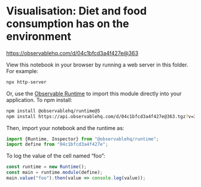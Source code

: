 # Visualisation: Diet and food consumption has on the environment

https://observablehq.com/d/04c1bfcd3a4f427e@363

View this notebook in your browser by running a web server in this folder. For
example:

~~~sh
npx http-server
~~~

Or, use the [Observable Runtime](https://github.com/observablehq/runtime) to
import this module directly into your application. To npm install:

~~~sh
npm install @observablehq/runtime@5
npm install https://api.observablehq.com/d/04c1bfcd3a4f427e@363.tgz?v=3
~~~

Then, import your notebook and the runtime as:

~~~js
import {Runtime, Inspector} from "@observablehq/runtime";
import define from "04c1bfcd3a4f427e";
~~~

To log the value of the cell named “foo”:

~~~js
const runtime = new Runtime();
const main = runtime.module(define);
main.value("foo").then(value => console.log(value));
~~~
